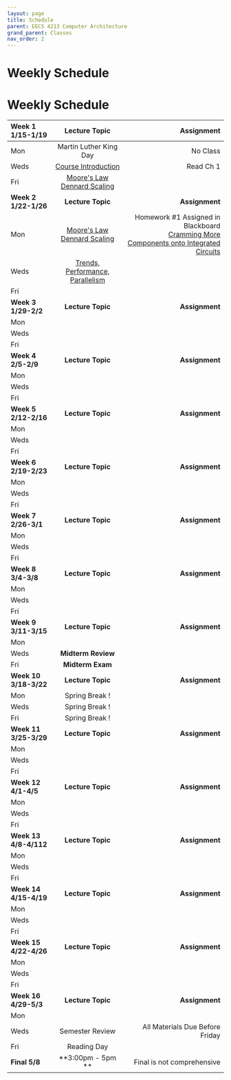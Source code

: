 ```yaml
---
layout: page
title: Schedule
parent: EECS 4213 Computer Architecture
grand_parent: Classes
nav_order: 2
---
```


# Weekly Schedule

# Weekly Schedule

| Week 1 1/15-1/19       | Lecture Topic                          | Assignment          |
| :----------- | :----------------------------------------------: | --------------------:|
| Mon   | Martin Luther King Day |  No Class    |
| Weds  |  [Course Introduction](../../_modules/eecs-4213/intro-spr24.pdf)|  Read Ch 1 |
| Fri   |  [Moore's Law Dennard Scaling](../../_modules/eecs-4213/moore-dennard.pdf) |   |
| **Week 2 1/22-1/26**       |  **Lecture Topic**                        | **Assignment**          |
| Mon   | [Moore's Law Dennard Scaling](../../_modules/eecs-4213/moore-dennard.pdf) | Homework #1 Assigned in Blackboard <br> [Cramming More Components onto Integrated Circuits](../../_modules/eecs-4213/gordon_moore_1965_article.pdf)     |
| Weds  |  [Trends, Performance, Parallelism](../../_modules/eecs-4213/trends,parallelism,performance.pdf)|   |
| Fri   |  |   |
| **Week 3 1/29-2/2**       |  **Lecture Topic**                    |     **Assignment**      |
| Mon   |  |   |
| Weds  |  |   |
| Fri   |  |   |
| **Week 4 2/5-2/9**       |  **Lecture Topic**                        | **Assignment**          |
| Mon   |  |   |
| Weds  |  |   |
| Fri   |  |   |
| **Week 5 2/12-2/16**       |  **Lecture Topic**                    |     **Assignment**      |
| Mon   |  |   |
| Weds  |  |   |
| Fri   |  |   |
| **Week 6 2/19-2/23**       |  **Lecture Topic**                        | **Assignment**          |
| Mon   |  |   |
| Weds  |  |   |
| Fri   |  |   |
| **Week 7 2/26-3/1**       |  **Lecture Topic**                    |     **Assignment**      |
| Mon   |  |   |
| Weds  |  |   |
| Fri   |  |   |
| **Week 8 3/4-3/8**       |  **Lecture Topic**                        | **Assignment**          |
| Mon   |  |   |
| Weds  |  |   |
| Fri   |  |   |
| **Week 9 3/11-3/15**       |  **Lecture Topic**                    |     **Assignment**      |
| Mon   |  |   |
| Weds  |  **Midterm Review**|   |
| Fri   | **Midterm Exam** |   |
| **Week 10 3/18-3/22**       |  **Lecture Topic**                        | **Assignment**          |
| Mon   |  Spring Break !     |
| Weds   |  Spring Break !|    |
| Fri  |    Spring Break ! |  |
| **Week 11 3/25-3/29**       |  **Lecture Topic**                        | **Assignment**          |
| Mon   |  |   |
| Weds  |  |   |
| Fri   |  |   |
| **Week 12 4/1-4/5**       |  **Lecture Topic**                        | **Assignment**          |
| Mon   |  |   |
| Weds  |  |   |
| Fri   |  |   |
| **Week 13 4/8-4/112**       |  **Lecture Topic**                        | **Assignment**          |
| Mon   |  |   |
| Weds  |  |   |
| Fri   |  |   |
| **Week 14 4/15-4/19**       |  **Lecture Topic**                        | **Assignment**          |
| Mon   |  |   |
| Weds  |  |   |
| Fri   |  |   |
| **Week 15 4/22-4/26**       |  **Lecture Topic**                        | **Assignment**          |
| Mon   |  |  |
| Weds  |  |  |
| Fri   |  |  |
| **Week 16 4/29-5/3**       |  **Lecture Topic**                        | **Assignment**          |
| Mon   |  |  |
| Weds  |  Semester Review| All Materials Due Before Friday  |
| Fri   |  Reading Day|   |
| **Final 5/8**       |  **3:00pm - 5pm **                    | Final is not comprehensive         |


